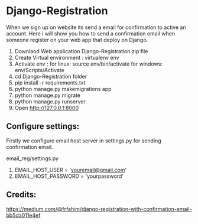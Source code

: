 # Django-Registration
When we sign up on website its send a email for confirmation to active an account. Here i will show you how to send a confirmation email when someone register on your web app that deploy on Django.

1) Downlaod Web application Django-Registration.zip file
2) Create Virtual environment : virtualenv env
3) Activate env : for linux: source env/bin/activate
                  for windows: env/Scripts/Activate
4) cd Django-Registration folder
5) pip install -r requirements.txt
6) python manage.py makemigrations app
7) python manage.py migrate
8) python manage.py runserver
9) Open http://127.0.0.1:8000

## Configure settings:
Firstly we configure email host server in settings.py for sending confirmation email.

email_reg/settings.py

1) EMAIL_HOST_USER = 'youremail@gmail.com'
2) EMAIL_HOST_PASSWORD = 'yourpassword'

## Credits:
https://medium.com/@frfahim/django-registration-with-confirmation-email-bb5da011e4ef

